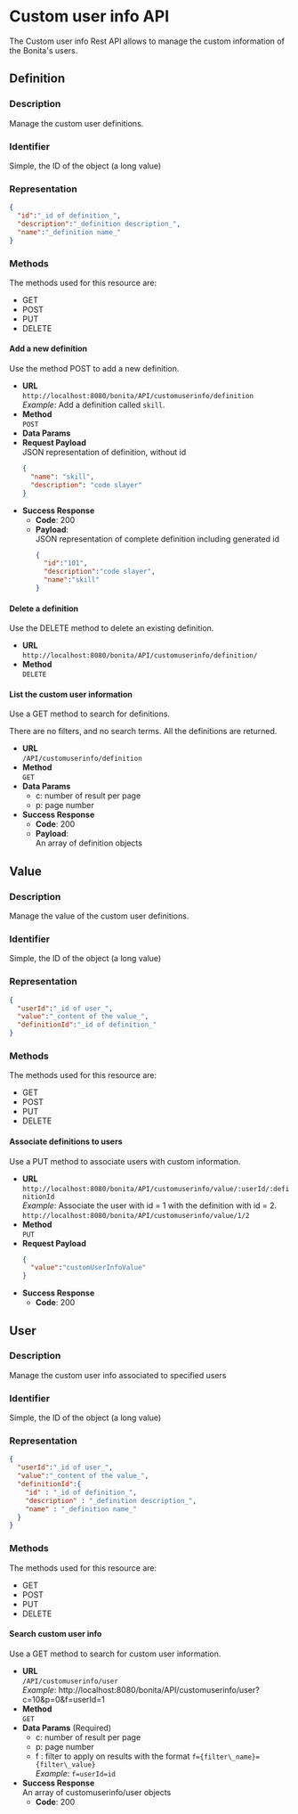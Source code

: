 # Custom user info API

The Custom user info Rest API allows to manage the custom information of the Bonita's users.

## Definition
### Description

Manage the custom user definitions.

### Identifier

Simple, the ID of the object (a long value)

### Representation

```json
{
  "id":"_id of definition_",
  "description":"_definition description_",
  "name":"_definition name_"
}
```

### Methods

The methods used for this resource are:
* GET
* POST
* PUT
* DELETE

#### Add a new definition

Use the method POST to add a new definition.

* **URL**  
  `http://localhost:8080/bonita/API/customuserinfo/definition`  
  _Example_: Add a definition called `skill`.
* **Method**  
  `POST`
* **Data Params**  
* **Request Payload**  
  JSON representation of definition, without id
  ```json
  {
    "name": "skill",
    "description": "code slayer"
  }
  ```
* **Success Response**  
  * **Code**: 200
  * **Payload**:  
    JSON representation of complete definition including generated id  
    ```json
    {
      "id":"101",
      "description":"code slayer",
      "name":"skill"
    }
    ```

#### Delete a definition

Use the DELETE method to delete an existing definition.

* **URL**  
  `http://localhost:8080/bonita/API/customuserinfo/definition/`  
* **Method**  
  `DELETE`
  
#### List the custom user information

Use a GET method to search for definitions.

There are no filters, and no search terms. All the definitions are returned.

* **URL**  
  `/API/customuserinfo/definition`  
* **Method**  
  `GET`
* **Data Params**  
  * c: number of result per page
  * p: page number
* **Success Response**  
  * **Code**: 200
  * **Payload**:  
    An array of definition objects


## Value
### Description

Manage the value of the custom user definitions.

### Identifier

Simple, the ID of the object (a long value)

### Representation

```json
{
  "userId":"_id of user_",
  "value":"_content of the value_",
  "definitionId":"_id of definition_"
}
```

### Methods

The methods used for this resource are:
* GET
* POST
* PUT
* DELETE

#### Associate definitions to users

Use a PUT method to associate users with custom information.

* **URL**  
  `http://localhost:8080/bonita/API/customuserinfo/value/:userId/:definitionId`  
  _Example_: Associate the user with id = 1 with the definition with id = 2\. `http://localhost:8080/bonita/API/customuserinfo/value/1/2`
* **Method**  
  `PUT`
* **Request Payload**  
  ```json
  {
    "value":"customUserInfoValue"
  }
  ```
* **Success Response**  
  * **Code**: 200

## User
### Description

Manage the custom user info associated to specified users

### Identifier

Simple, the ID of the object (a long value)

### Representation

```json
{
  "userId":"_id of user_",
  "value":"_content of the value_",
  "definitionId":{
    "id" : "_id of definition_",
    "description" : "_definition description_",
    "name" : "_definition name_"
  }
}
```

### Methods

The methods used for this resource are:
* GET
* POST
* PUT
* DELETE

#### Search custom user info

Use a GET method to search for custom user information.

* **URL**  
  `/API/customuserinfo/user`  
  _Example_: http://localhost:8080/bonita/API/customuserinfo/user?c=10&p=0&f=userId=1
* **Method**  
  `GET`
* **Data Params** (Required)   
  * c: number of result per page
  * p: page number
  * f : filter to apply on results with the format `f={filter\_name}={filter\_value}`  
    _Example_: `f=userId=id`
* **Success Response**  
  An array of customuserinfo/user objects
  * **Code**: 200


